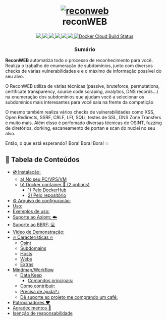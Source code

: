 <h1 align="center">
  <br>
  <a href="https://github.com/ranjanbug/reconweb"><img src="https://github.com/ranjanbug/reconweb/blob/main/images/banner.png" alt="reconweb"></a>
  <br>
  reconWEB
  <br>
</h1>


<p align="center">
  <a href="https://github.com/ranjanbug/reconweb/releases/tag/v2.1.1">
    <img src="https://img.shields.io/badge/release-v2.1.1-green">
  </a>
   </a>
  <a href="https://www.gnu.org/licenses/gpl-3.0.en.html">
      <img src="https://img.shields.io/badge/license-GPL3-_red.svg">
  </a>
  <a href="https://twitter.com/ranjanbug1">
    <img src="https://img.shields.io/badge/twitter-%40ranjanbug1-blue">
  </a>
    <a href="https://github.com/ranjanbug/reconweb/issues?q=is%3Aissue+is%3Aclosed">
    <img src="https://img.shields.io/github/issues-closed-raw/ranjanbug/reconweb.svg">
  </a>
  <a href="https://github.com/ranjanbug/reconweb/wiki">
    <img src="https://img.shields.io/badge/doc-wiki-blue.svg">
  </a>
  <a href="https://t.me/joinchat/H5bAaw3YbzzmI5co">
    <img src="https://img.shields.io/badge/telegram-@reconWEB-blue.svg">
  </a>
  <a href="https://hub.docker.com/r/ranjanbug/reconweb">
    <img alt="Docker Cloud Build Status" src="https://img.shields.io/docker/cloud/build/ranjanbug/reconweb">
  </a>
</p>

 
<h3 align="center">Sumário</h3>

**ReconWEB** automatiza todo o processo de reconhecimento para você. Realiza o trabalho de enumeração de subdomínios, junto com diversos checks de várias vulnerabilidades e
e o máximo de informação possível do seu alvo.

O ReconWEB utiliza de várias técnicas (passive, bruteforce, permutations, certificate transparency, source code scraping, analytics, DNS records...) na enumeração
dos subdomínios que ajudam você a selecionar os subdomínios mais interesantes para você saia na frente da competição

O mesmo também realiza vários checks de vulnerabilidades como XSS, Open Redirects, SSRF, CRLF, LFI, SQLi, testes de SSL, DNS Zone Transfers e muito mais. Além disso
é perfomado diversas técnicas de OSINT, fuzzing de diretórios, dorking, escaneamento de portan e scan do nuclei no seu alvo.

Então, o que está esperando? Bora! Bora! Bora! :boom:

📔 Tabela de Conteúdos
-----------------
- [💿 Instalação:](#-installation)
  - [a) No seu PC/VPS/VM](#a-in-your-pcvpsvm)
  - [b) Docker container 🐳 (2 options)](#b-docker-container--2-options)
    - [1) Pelo DockerHub](#1-from-dockerhub)
    - [2) Pelo repositório](#2-from-repository)
- [⚙️ Arquivo de configuração:](#️-config-file)
- [Uso:](#usage)
- [Exemplos de uso:](#example-usage)
- [Suporte ao Axiom: :cloud:](#axiom-support-cloud)
- [Suporte ao BBRF: :computer:](#bbrf-support-computer)
- [Vídeo de Demonstração:](#sample-video)
- [:fire: Características :fire:](#fire-features-fire)
  - [Osint](#osint)
  - [Subdomains](#subdomains)
  - [Hosts](#hosts)
  - [Webs](#webs)
  - [Extras](#extras)
- [Mindmap/Workflow](#mindmapworkflow)
  - [Data Keep](#data-keep)
    - [Comandos principais:](#main-commands)
  - [Como contribuir:](#how-to-contribute)
  - [Precisa de ajuda? :information_source:](#need-help-information_source)
  - [Dê suporte ao projeto me comprando um café:](#you-can-support-this-work-buying-me-a-coffee)
- [Patrocinadores ❤️](#sponsors-️)
- [Agradecimentos :pray:](#thanks-pray)
- [Isenção de responsabilidade](#disclaimer)
